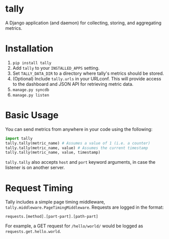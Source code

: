 tally
=====

A Django application (and daemon) for collecting, storing, and aggregating metrics.

Installation
============

1. ```pip install tally```
2. Add ```tally``` to your ```INSTALLED_APPS``` setting.
3. Set ```TALLY_DATA_DIR``` to a directory where tally's metrics should be stored.
4. (Optional) Include ```tally.urls``` in your URLconf. This will provide access to the dashboard and JSON API for retrieving metric data.
5. ```manage.py syncdb```
6. ```manage.py listen```

Basic Usage
===========

You can send metrics from anywhere in your code using the following:

```python
import tally
tally.tally(metric_name) # Assumes a value of 1 (i.e. a counter)
tally.tally(metric_name, value) # Assumes the current timestamp
tally.tally(metric_name, value, timestamp)
```

```tally.tally``` also accepts ```host``` and ```port``` keyword arguments, in case the listener is on another server.

Request Timing
==============

Tally includes a simple page timing middleware, ```tally.middleware.PageTimingMiddleware```. Requests are logged in the format:

    requests.[method].[part-part].[path-part]

For example, a GET request for ```/hello/world/``` would be logged as ```requests.get.hello.world```.
